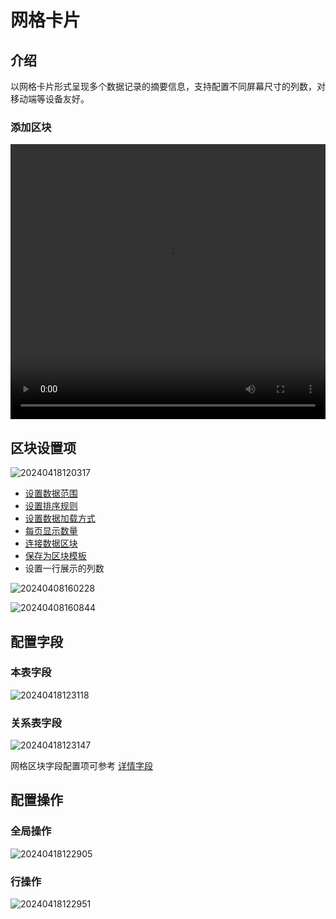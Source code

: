 # 网格卡片

## 介绍

以网格卡片形式呈现多个数据记录的摘要信息，支持配置不同屏幕尺寸的列数，对移动端等设备友好。

### 添加区块

<video width="100%" height="440" controls>
      <source src="https://nocobase-docs.oss-cn-beijing.aliyuncs.com/20240418120045.mp4" type="video/mp4">
</video>

## 区块设置项

![20240418120317](https://nocobase-docs.oss-cn-beijing.aliyuncs.com/20240418120317.png)

- [设置数据范围](/handbook/ui/blocks/block-settings/data-scope)
- [设置排序规则](/handbook/ui/blocks/block-settings/sorting-rule)
- [设置数据加载方式](/handbook/ui/blocks/block-settings/loading-mode)
- [每页显示数量](/handbook/ui/blocks/block-settings/per-page)
- [连接数据区块](/handbook/ui/blocks/block-settings/connect-block)
- [保存为区块模板](/handbook/ui/blocks/block-settings/block-template)
- 设置一行展示的列数

![20240408160228](https://nocobase-docs.oss-cn-beijing.aliyuncs.com/20240408160228.png)

![20240408160844](https://nocobase-docs.oss-cn-beijing.aliyuncs.com/20240408160844.png)

## 配置字段

### 本表字段

![20240418123118](https://nocobase-docs.oss-cn-beijing.aliyuncs.com/20240418123118.png)

### 关系表字段

![20240418123147](https://nocobase-docs.oss-cn-beijing.aliyuncs.com/20240418123147.png)

网格区块字段配置项可参考 [详情字段](/handbook/ui/fields/generic/detail-form-item)

## 配置操作

### 全局操作

![20240418122905](https://nocobase-docs.oss-cn-beijing.aliyuncs.com/20240418122905.png)

### 行操作

![20240418122951](https://nocobase-docs.oss-cn-beijing.aliyuncs.com/20240418122951.png)
